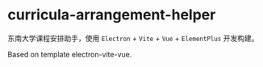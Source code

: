 # curricula-arrangement-helper

东南大学课程安排助手，使用 `Electron` + `Vite` + `Vue` + `ElementPlus` 开发构建。

Based on template electron-vite-vue.